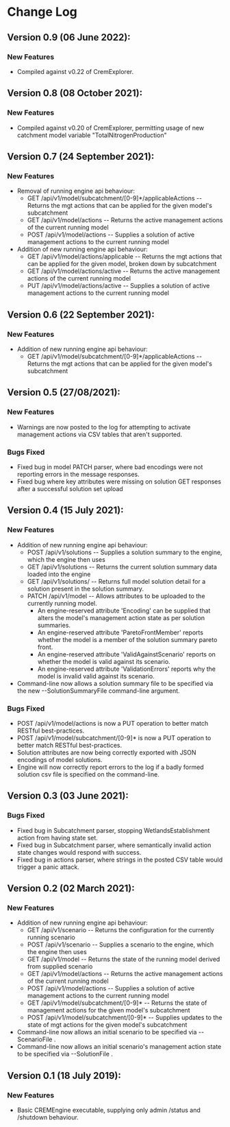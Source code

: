 # Change Log

## Version 0.9 (06 June 2022):
### New Features
* Compiled against v0.22 of CremExplorer.

## Version 0.8 (08 October 2021):
### New Features
* Compiled against v0.20 of CremExplorer, permitting usage of new catchment model variable "TotalNitrogenProduction"

## Version 0.7 (24 September 2021):
### New Features
* Removal of running engine api behaviour:
  * GET /api/v1/model/subcatchment/[0-9]*/applicableActions -- Returns the mgt actions that can be applied for the given
    model's subcatchment
  * GET /api/v1/model/actions -- Returns the active management actions of the current running model
  * POST /api/v1/model/actions -- Supplies a solution of active management actions to the current running model
* Addition of new running engine api behaviour:
  * GET /api/v1/model/actions/applicable -- Returns the mgt actions that can be applied for the given model, broken down
    by subcatchment
  * GET /api/v1/model/actions/active -- Returns the active management actions of the current running model
  * PUT /api/v1/model/actions/active -- Supplies a solution of active management actions to the current running model

## Version 0.6 (22 September 2021):
### New Features
* Addition of new running engine api behaviour:
  * GET /api/v1/model/subcatchment/[0-9]*/applicableActions -- Returns the mgt actions that can be applied for the given
    model's subcatchment

## Version 0.5 (27/08/2021):
### New Features
* Warnings are now posted to the log for attempting to activate management actions via CSV tables that aren't supported.
### Bugs Fixed
* Fixed bug in model PATCH parser, where bad encodings were not reporting errors in the message responses.
* Fixed bug where key attributes were missing on solution GET responses after a successful solution set upload

## Version 0.4 (15 July 2021):
### New Features
* Addition of new running engine api behaviour:
  * POST /api/v1/solutions                   -- Supplies a solution summary to the engine, which the engine then uses
  * GET  /api/v1/solutions                   -- Returns the current solution summary data loaded into the engine
  * GET  /api/v1/solutions/<solution-label>  -- Returns full model solution detail for a solution present in the solution summary.
  * PATCH /api/v1/model                      -- Allows attributes to be uploaded to the currently running model.
    * An engine-reserved attribute 'Encoding' can be supplied that alters the model's management action state as per solution summaries.
    * An engine-reserved attribute 'ParetoFrontMember' reports whether the model is a member of the solution summary pareto front.
    * An engine-reserved attribute 'ValidAgainstScenario' reports on whether the model is valid against its scenario. 
    * An engine-reserved attribute 'ValidationErrors' reports why the model is invalid valid against its scenario.
* Command-line now allows a solution summary file to be specified via the new --SolutionSummaryFile command-line argument.
### Bugs Fixed
* POST /api/v1/model/actions is now a PUT operation to better match RESTful best-practices.
* POST /api/v1/model/subcatchment/[0-9]* is now a PUT operation to better match RESTful best-practices.
* Solution attributes are now being correctly exported with JSON encodings of model solutions.
* Engine will now correctly report errors to the log if a badly formed solution csv file is specified on the command-line.

## Version 0.3 (03 June 2021):
### Bugs Fixed
* Fixed bug in Subcatchment parser, stopping WetlandsEstablishment action from having state set.
* Fixed bug in Subcatchment parser, where semantically invalid action state changes would respond with success.
* Fixed bug in actions parser, where strings in the posted CSV table would trigger a panic attack.

## Version 0.2 (02 March 2021):
### New Features
* Addition of new running engine api behaviour:
  * GET  /api/v1/scenario                   -- Returns the configuration for the currently running scenario
  * POST /api/v1/scenario                   -- Supplies a scenario to the engine, which the engine then uses
  * GET  /api/v1/model                      -- Returns the state of the running model derived from supplied scenario
  * GET  /api/v1/model/actions              -- Returns the active management actions of the current running model
  * POST /api/v1/model/actions              -- Supplies a solution of active management actions to the current running model
  * GET  /api/v1/model/subcatchment/[0-9]*  -- Returns the state of management actions for the given model's subcatchment
  * POST /api/v1/model/subcatchment/[0-9]*  -- Supplies updates to the state of mgt actions for the given model's subcatchment
* Command-line now allows an initial scenario to be specified via --ScenarioFile <FileName>.
* Command-line now allows an initial scenario's management action state to be specified via --SolutionFile <FileName>.

## Version 0.1 (18 July 2019):
### New Features
* Basic CREMEngine executable, supplying only admin /status and /shutdown behaviour.